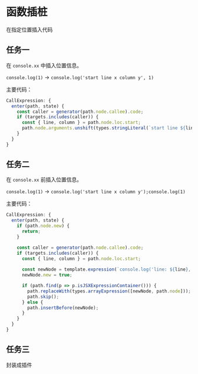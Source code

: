 # 函数插桩

在指定位置插入代码

## 任务一

在 `console.xx` 中插入位置信息。

`console.log(1)` -> `console.log('start line x column y', 1)`

主要代码：

``` js
CallExpression: {
  enter(path, state) {
    const caller = generator(path.node.callee).code;
    if (targets.includes(caller)) {
      const { line, column } = path.node.loc.start;
      path.node.arguments.unshift(types.stringLiteral(`start line ${line} column ${column}`));
    }
  }
}
```

## 任务二

在 `console.xx` 前插入位置信息。

`console.log(1)` -> `console.log('start line x column y');console.log(1)`

主要代码：

``` js
CallExpression: {
  enter(path, state) {
    if (path.node.new) {
      return;
    }

    const caller = generator(path.node.callee).code;
    if (targets.includes(caller)) {
      const { line, column } = path.node.loc.start;
      
      const newNode = template.expression(`console.log('line: ${line}, column: ${column}')`)();
      newNode.new = true;

      if (path.find(p => p.isJSXExpressionContainer())) {
        path.replaceWith(types.arrayExpression([newNode, path.node]));
        path.skip();
      } else {
        path.insertBefore(newNode);
      }
    }
  }
}
```

## 任务三

封装成插件
